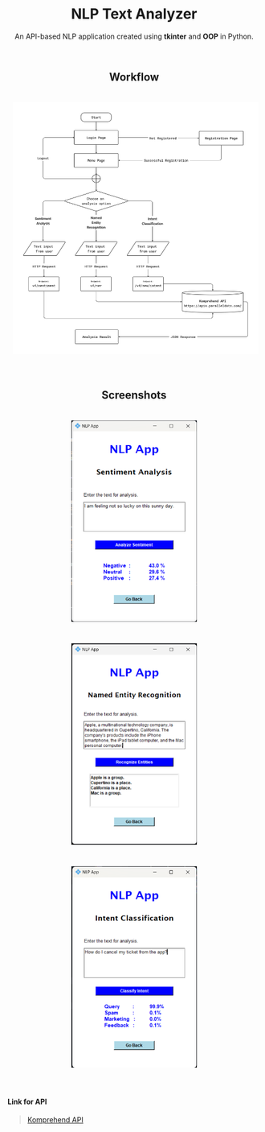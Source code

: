 <div align="center" >
  <h1>NLP Text Analyzer</h1> 
  <p>An API-based NLP application created using <b>tkinter</b> and <b>OOP</b> in Python.</p>
</div>
  
<br>

<div align="center" >
  <h2>Workflow</h2>
  <img src="resources/workflow.png" height="500" width="490" alt="sa" style="margin: 20px 10px">
</div>

<br>

<div align="center" >
  <h2>Screenshots</h2>
  <img src="resources/sa.png" height="400" width="250" alt="sa" style="margin: 20px 10px">
  <img src="resources/ner.png" height="400" width="250" alt="ner" style="margin: 20px 10px">
  <img src="resources/int.png" height="400" width="250" alt="int" style="margin: 20px 10px">
</div>

<br>

#### Link for API
> [Komprehend API](https://komprehend.io/api-wrappers)
